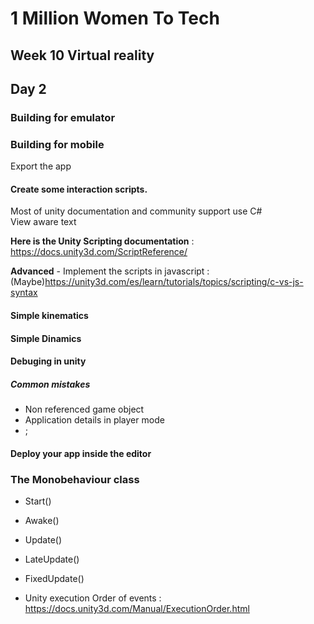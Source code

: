 # 1 Million Women To Tech 

## Week 10 Virtual reality

## Day 2

### Building for emulator


### Building for mobile 

Export the app 

#### Create some interaction scripts.


Most of unity documentation and community support use C#
<br /> 
View aware text

**Here is the Unity Scripting documentation** : https://docs.unity3d.com/ScriptReference/


**Advanced** - Implement the scripts in javascript :(Maybe)https://unity3d.com/es/learn/tutorials/topics/scripting/c-vs-js-syntax

#### Simple kinematics

#### Simple Dinamics

#### Debuging  in unity

##### Common mistakes
* Non referenced game object
* Application details in player mode
* ;

#### Deploy your app inside the editor



### The Monobehaviour class
* Start()
* Awake()
* Update()
* LateUpdate()
* FixedUpdate()

* Unity execution Order of events : https://docs.unity3d.com/Manual/ExecutionOrder.html




